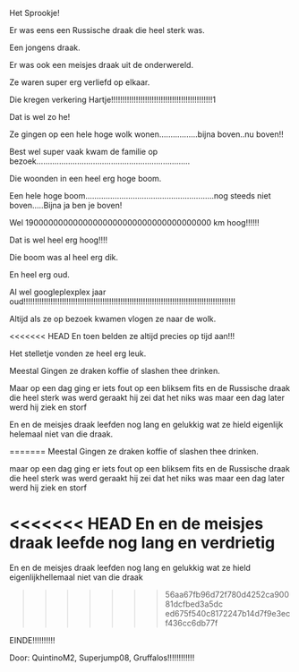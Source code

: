 Het Sprookje!



Er was eens een Russische draak die heel sterk was.



Een jongens draak.



Er was ook een meisjes draak uit de onderwereld.



Ze waren super erg verliefd op elkaar.



Die kregen verkering Hartje!!!!!!!!!!!!!!!!!!!!!!!!!!!!!!!!!!!!!!!!!!!!!1



Dat is wel zo he!



Ze gingen op een hele hoge wolk wonen.................bijna boven..nu boven!!



Best wel super vaak kwam de familie op bezoek....................................................................

Die woonden in een heel erg hoge boom.



Een hele hoge boom.........................................................nog steeds niet boven.....Bijna ja ben je boven!



Wel 19000000000000000000000000000000000000 km hoog!!!!!!



Dat is wel heel erg hoog!!!!



Die boom was al heel erg dik.



En heel erg oud.



Al wel googleplexplex jaar oud!!!!!!!!!!!!!!!!!!!!!!!!!!!!!!!!!!!!!!!!!!!!!!!!!!!!!!!!!!!!!!!!!!!!!!!!!!!!!!!!!!!!!!!!!!!!!!



Altijd als ze op bezoek kwamen vlogen ze naar de wolk.



<<<<<<< HEAD
En toen belden ze altijd precies op tijd aan!!!



Het stelletje vonden ze heel erg leuk.



Meestal Gingen ze draken koffie of slashen thee drinken.


Maar op een dag ging er iets fout op een bliksem fits en de Russische draak die heel sterk was werd geraakt hij zei dat het niks was maar een dag later werd hij ziek en storf  

En en de meisjes draak leefden nog lang en gelukkig wat ze hield eigenlijk helemaal niet van die draak. 


=======
Meestal Gingen ze draken koffie of slashen thee drinken.

maar op een dag ging er iets fout op een bliksem fits en de Russische draak die heel sterk was werd  geraakt hij zei dat het niks was maar een dag later werd hij ziek en storf  

<<<<<<< HEAD
En en de meisjes draak leefde nog lang en verdrietig 
=======
En en de meisjes draak leefden nog lang en gelukkig wat ze hield eigenlijkhellemaal niet van die draak 
>>>>>>> 56aa67fb96d72f780d4252ca90081dcfbed3a5dc
>>>>>>> ed675f540c8172247b14d7f9e3ecf436cc6db77f

EINDE!!!!!!!!!!

Door: QuintinoM2, Superjump08, Gruffalos!!!!!!!!!!!!